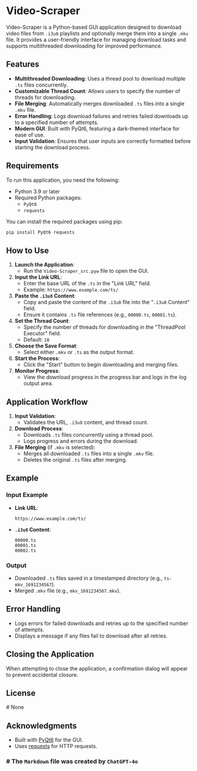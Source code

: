 # Video-Scraper

Video-Scraper is a Python-based GUI application designed to download video files from `.i3u8` playlists and optionally merge them into a single `.mkv` file. It provides a user-friendly interface for managing download tasks and supports multithreaded downloading for improved performance.

## Features

- **Multithreaded Downloading**: Uses a thread pool to download multiple `.ts` files concurrently.
- **Customizable Thread Count**: Allows users to specify the number of threads for downloading.
- **File Merging**: Automatically merges downloaded `.ts` files into a single `.mkv` file.
- **Error Handling**: Logs download failures and retries failed downloads up to a specified number of attempts.
- **Modern GUI**: Built with PyQt6, featuring a dark-themed interface for ease of use.
- **Input Validation**: Ensures that user inputs are correctly formatted before starting the download process.

## Requirements

To run this application, you need the following:

- Python 3.9 or later
- Required Python packages:
  - `PyQt6`
  - `requests`

You can install the required packages using pip:

```bash
pip install PyQt6 requests
```

## How to Use

1. **Launch the Application**: 
    - Run the `Video-Scraper_src.pyw` file to open the GUI.
2. **Input the Link URL**:
   - Enter the base URL of the `.ts` in the "Link URL" field.
   - Example: `https://www.example.com/ts/`
3. **Paste the `.i3u8` Content**:
   - Copy and paste the content of the `.i3u8` file into the "`.i3u8` Content" field.
   - Ensure it contains `.ts` file references (e.g., `00000.ts`, `00001.ts`).
4. **Set the Thread Count**:
   - Specify the number of threads for downloading in the "ThreadPool Executor" field.
   - Default: `10`
5. **Choose the Save Format**:
   - Select either `.mkv` or `.ts` as the output format.
6. **Start the Process**:
   - Click the "Start" button to begin downloading and merging files.
7. **Monitor Progress**:
   - View the download progress in the progress bar and logs in the log output area.

## Application Workflow

1. **Input Validation**:
   - Validates the URL, `.i3u8` content, and thread count.
2. **Download Process**:
   - Downloads `.ts` files concurrently using a thread pool.
   - Logs progress and errors during the download.
3. **File Merging** (if `.mkv` is selected):
   - Merges all downloaded `.ts` files into a single `.mkv` file.
   - Deletes the original `.ts` files after merging.

## Example

### Input Example

- **Link URL**: 
  ```
  https://www.example.com/ts/
  ```
- **`.i3u8` Content**:
  ```
  00000.ts
  00001.ts
  00002.ts
  ```

### Output

- Downloaded `.ts` files saved in a timestamped directory (e.g., `ts-mkv_1691234567`).
- Merged `.mkv` file (e.g., `mkv_1691234567.mkv`).

## Error Handling

- Logs errors for failed downloads and retries up to the specified number of attempts.
- Displays a message if any files fail to download after all retries.

## Closing the Application

When attempting to close the application, a confirmation dialog will appear to prevent accidental closure.

## License

\# None

## Acknowledgments

- Built with [PyQt6](https://riverbankcomputing.com/software/pyqt/intro) for the GUI.
- Uses [requests](https://docs.python-requests.org/en/latest/) for HTTP requests.

### \# The `Markdown` file was created by `ChatGPT-4o`

